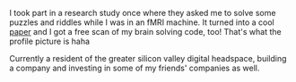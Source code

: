 I took part in a research study once where they asked me to solve some puzzles and riddles while I was in an fMRI machine.
It turned into a cool [paper](https://web.eecs.umich.edu/~weimerw/p/weimer-icse2017-preprint.pdf) and I got a free scan of my brain solving code, too!
That's what the profile picture is haha

Currently a resident of the greater silicon valley digital headspace, building a company and investing in some of my friends' companies as well.

<!--
**yashevde/yashevde** is a ✨ _special_ ✨ repository because its `README.md` (this file) appears on your GitHub profile.

Here are some ideas to get you started:

- 🔭 I’m currently working on ...
- 🌱 I’m currently learning ...
- 👯 I’m looking to collaborate on ...
- 🤔 I’m looking for help with ...
- 💬 Ask me about ...
- 📫 How to reach me: ...
- 😄 Pronouns: ...
- ⚡ Fun fact: ...
-->
